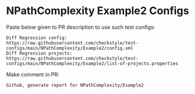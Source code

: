 # NPathComplexity Example2 Configs
Paste below given to PR description to use such test configs:
```
Diff Regression config: https://raw.githubusercontent.com/checkstyle/test-configs/main/NPathComplexity/Example2/config.xml
Diff Regression projects: https://raw.githubusercontent.com/checkstyle/test-configs/main/NPathComplexity/Example2/list-of-projects.properties
```
Make comment in PR:
```
Github, generate report for NPathComplexity/Example2
```
